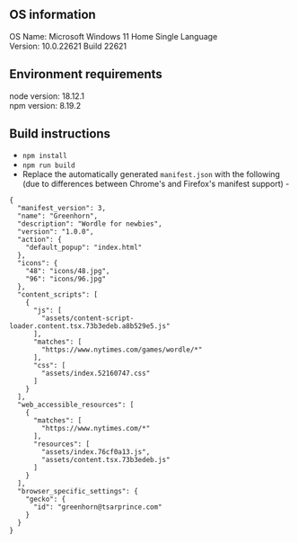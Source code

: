 ## OS information
OS Name:	Microsoft Windows 11 Home Single Language <br/>
Version:	10.0.22621 Build 22621

## Environment requirements
node version: 18.12.1 <br/>
npm version: 8.19.2

## Build instructions
- `npm install` <br/>
- `npm run build` <br/>
- Replace the automatically generated `manifest.json` with the following (due to differences between Chrome's and Firefox's manifest support) -
```
{
  "manifest_version": 3,
  "name": "Greenhorn",
  "description": "Wordle for newbies",
  "version": "1.0.0",
  "action": {
    "default_popup": "index.html"
  },
  "icons": {
    "48": "icons/48.jpg",
    "96": "icons/96.jpg"
  },
  "content_scripts": [
    {
      "js": [
        "assets/content-script-loader.content.tsx.73b3edeb.a8b529e5.js"
      ],
      "matches": [
        "https://www.nytimes.com/games/wordle/*"
      ],
      "css": [
        "assets/index.52160747.css"
      ]
    }
  ],
  "web_accessible_resources": [
    {
      "matches": [
        "https://www.nytimes.com/*"
      ],
      "resources": [
        "assets/index.76cf0a13.js",
        "assets/content.tsx.73b3edeb.js"
      ]
    }
  ],
  "browser_specific_settings": {
    "gecko": {
      "id": "greenhorn@tsarprince.com"
    }
  }
}
```
